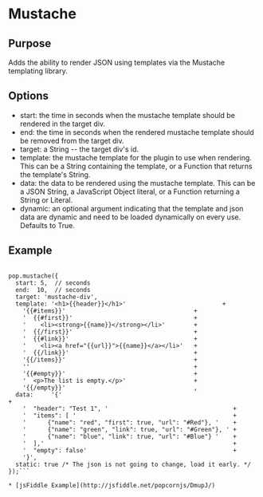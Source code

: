 # Mustache # 

## Purpose ##


Adds the ability to render JSON using templates via the Mustache templating library.

## Options ##

* start: the time in seconds when the mustache template should be rendered in the target div.
* end: the time in seconds when the rendered mustache template should be removed from the target div.
* target: a String -- the target div's id.
* template: the mustache template for the plugin to use when rendering.  This can be a String containing the template, or a Function that returns the template's String.
* data: the data to be rendered using the mustache template.  This can be a JSON String, a JavaScript Object literal, or a Function returning a String or Literal.
* dynamic: an optional argument indicating that the template and json data are dynamic and need to be loaded dynamically on every use.  Defaults to True.

## Example ##

```var pop = Popcorn( "#video" );     

pop.mustache({
  start: 5,  // seconds
  end:  10,  // seconds
  target: 'mustache-div',
  template: '<h1>{{header}}</h1>'                           +
    '{{#items}}'                                    +
    '  {{#first}}'                                  +
    '    <li><strong>{{name}}</strong></li>'        +
    '  {{/first}}'                                  +
    '  {{#link}}'                                   +
    '    <li><a href="{{url}}">{{name}}</a></li>'   +
    '  {{/link}}'                                   +
    '{{/items}}'                                    +
    ''                                              +
    '{{#empty}}'                                    +
    '  <p>The list is empty.</p>'                   +
    '{{/empty}}'                                    ,
  data:     '{'                                                        +
    '  "header": "Test 1", '                                   +
    '  "items": [ '                                            +
    '      {"name": "red", "first": true, "url": "#Red"}, '    +
    '      {"name": "green", "link": true, "url": "#Green"}, ' +
    '      {"name": "blue", "link": true, "url": "#Blue"} '    +
    '  ],'                                                     +
    '  "empty": false'                                         +
    '}',
  static: true /* The json is not going to change, load it early. */
});```

* [jsFiddle Example](http://jsfiddle.net/popcornjs/DmupJ/)
